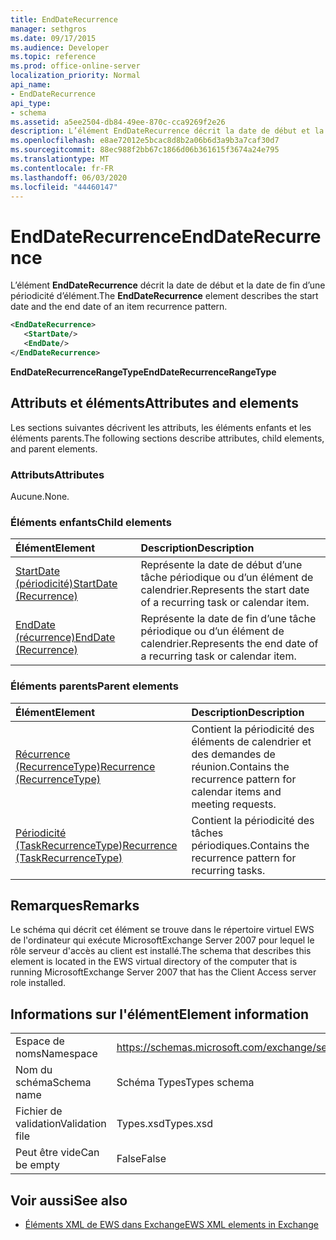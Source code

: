 ```yaml
---
title: EndDateRecurrence
manager: sethgros
ms.date: 09/17/2015
ms.audience: Developer
ms.topic: reference
ms.prod: office-online-server
localization_priority: Normal
api_name:
- EndDateRecurrence
api_type:
- schema
ms.assetid: a5ee2504-db84-49ee-870c-cca9269f2e26
description: L’élément EndDateRecurrence décrit la date de début et la date de fin d’une périodicité d’élément.
ms.openlocfilehash: e8ae72012e5bcac8d8b2a06b6d3a9b3a7caf30d7
ms.sourcegitcommit: 88ec988f2bb67c1866d06b361615f3674a24e795
ms.translationtype: MT
ms.contentlocale: fr-FR
ms.lasthandoff: 06/03/2020
ms.locfileid: "44460147"
---
```

# <a name="enddaterecurrence"></a><span data-ttu-id="94e91-103">EndDateRecurrence</span><span class="sxs-lookup"><span data-stu-id="94e91-103">EndDateRecurrence</span></span>

<span data-ttu-id="94e91-104">L’élément **EndDateRecurrence** décrit la date de début et la date de fin d’une périodicité d’élément.</span><span class="sxs-lookup"><span data-stu-id="94e91-104">The **EndDateRecurrence** element describes the start date and the end date of an item recurrence pattern.</span></span> 
  
```xml
<EndDateRecurrence>
   <StartDate/>
   <EndDate/>
</EndDateRecurrence>
```

 <span data-ttu-id="94e91-105">**EndDateRecurrenceRangeType**</span><span class="sxs-lookup"><span data-stu-id="94e91-105">**EndDateRecurrenceRangeType**</span></span>
## <a name="attributes-and-elements"></a><span data-ttu-id="94e91-106">Attributs et éléments</span><span class="sxs-lookup"><span data-stu-id="94e91-106">Attributes and elements</span></span>

<span data-ttu-id="94e91-107">Les sections suivantes décrivent les attributs, les éléments enfants et les éléments parents.</span><span class="sxs-lookup"><span data-stu-id="94e91-107">The following sections describe attributes, child elements, and parent elements.</span></span>
  
### <a name="attributes"></a><span data-ttu-id="94e91-108">Attributs</span><span class="sxs-lookup"><span data-stu-id="94e91-108">Attributes</span></span>

<span data-ttu-id="94e91-109">Aucune.</span><span class="sxs-lookup"><span data-stu-id="94e91-109">None.</span></span>
  
### <a name="child-elements"></a><span data-ttu-id="94e91-110">Éléments enfants</span><span class="sxs-lookup"><span data-stu-id="94e91-110">Child elements</span></span>

|<span data-ttu-id="94e91-111">**Élément**</span><span class="sxs-lookup"><span data-stu-id="94e91-111">**Element**</span></span>|<span data-ttu-id="94e91-112">**Description**</span><span class="sxs-lookup"><span data-stu-id="94e91-112">**Description**</span></span>|
|:-----|:-----|
|[<span data-ttu-id="94e91-113">StartDate (périodicité)</span><span class="sxs-lookup"><span data-stu-id="94e91-113">StartDate (Recurrence)</span></span>](startdate-recurrence.md) <br/> |<span data-ttu-id="94e91-114">Représente la date de début d’une tâche périodique ou d’un élément de calendrier.</span><span class="sxs-lookup"><span data-stu-id="94e91-114">Represents the start date of a recurring task or calendar item.</span></span>  <br/> |
|[<span data-ttu-id="94e91-115">EndDate (récurrence)</span><span class="sxs-lookup"><span data-stu-id="94e91-115">EndDate (Recurrence)</span></span>](enddate-recurrence.md) <br/> |<span data-ttu-id="94e91-116">Représente la date de fin d’une tâche périodique ou d’un élément de calendrier.</span><span class="sxs-lookup"><span data-stu-id="94e91-116">Represents the end date of a recurring task or calendar item.</span></span>  <br/> |
   
### <a name="parent-elements"></a><span data-ttu-id="94e91-117">Éléments parents</span><span class="sxs-lookup"><span data-stu-id="94e91-117">Parent elements</span></span>

|<span data-ttu-id="94e91-118">**Élément**</span><span class="sxs-lookup"><span data-stu-id="94e91-118">**Element**</span></span>|<span data-ttu-id="94e91-119">**Description**</span><span class="sxs-lookup"><span data-stu-id="94e91-119">**Description**</span></span>|
|:-----|:-----|
|[<span data-ttu-id="94e91-120">Récurrence (RecurrenceType)</span><span class="sxs-lookup"><span data-stu-id="94e91-120">Recurrence (RecurrenceType)</span></span>](recurrence-recurrencetype.md) <br/> |<span data-ttu-id="94e91-121">Contient la périodicité des éléments de calendrier et des demandes de réunion.</span><span class="sxs-lookup"><span data-stu-id="94e91-121">Contains the recurrence pattern for calendar items and meeting requests.</span></span>  <br/> |
|[<span data-ttu-id="94e91-122">Périodicité (TaskRecurrenceType)</span><span class="sxs-lookup"><span data-stu-id="94e91-122">Recurrence (TaskRecurrenceType)</span></span>](recurrence-taskrecurrencetype.md) <br/> |<span data-ttu-id="94e91-123">Contient la périodicité des tâches périodiques.</span><span class="sxs-lookup"><span data-stu-id="94e91-123">Contains the recurrence pattern for recurring tasks.</span></span>  <br/> |
   
## <a name="remarks"></a><span data-ttu-id="94e91-124">Remarques</span><span class="sxs-lookup"><span data-stu-id="94e91-124">Remarks</span></span>

<span data-ttu-id="94e91-125">Le schéma qui décrit cet élément se trouve dans le répertoire virtuel EWS de l'ordinateur qui exécute MicrosoftExchange Server 2007 pour lequel le rôle serveur d'accès au client est installé.</span><span class="sxs-lookup"><span data-stu-id="94e91-125">The schema that describes this element is located in the EWS virtual directory of the computer that is running MicrosoftExchange Server 2007 that has the Client Access server role installed.</span></span>
  
## <a name="element-information"></a><span data-ttu-id="94e91-126">Informations sur l'élément</span><span class="sxs-lookup"><span data-stu-id="94e91-126">Element information</span></span>

|||
|:-----|:-----|
|<span data-ttu-id="94e91-127">Espace de noms</span><span class="sxs-lookup"><span data-stu-id="94e91-127">Namespace</span></span>  <br/> |https://schemas.microsoft.com/exchange/services/2006/types  <br/> |
|<span data-ttu-id="94e91-128">Nom du schéma</span><span class="sxs-lookup"><span data-stu-id="94e91-128">Schema name</span></span>  <br/> |<span data-ttu-id="94e91-129">Schéma Types</span><span class="sxs-lookup"><span data-stu-id="94e91-129">Types schema</span></span>  <br/> |
|<span data-ttu-id="94e91-130">Fichier de validation</span><span class="sxs-lookup"><span data-stu-id="94e91-130">Validation file</span></span>  <br/> |<span data-ttu-id="94e91-131">Types.xsd</span><span class="sxs-lookup"><span data-stu-id="94e91-131">Types.xsd</span></span>  <br/> |
|<span data-ttu-id="94e91-132">Peut être vide</span><span class="sxs-lookup"><span data-stu-id="94e91-132">Can be empty</span></span>  <br/> |<span data-ttu-id="94e91-133">False</span><span class="sxs-lookup"><span data-stu-id="94e91-133">False</span></span>  <br/> |
   
## <a name="see-also"></a><span data-ttu-id="94e91-134">Voir aussi</span><span class="sxs-lookup"><span data-stu-id="94e91-134">See also</span></span>



- [<span data-ttu-id="94e91-135">Éléments XML de EWS dans Exchange</span><span class="sxs-lookup"><span data-stu-id="94e91-135">EWS XML elements in Exchange</span></span>](ews-xml-elements-in-exchange.md)

